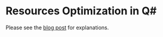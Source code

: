 # Resources Optimization in Q#

Please see the [blog post](https://jond01.github.io/blog/qsharp-resources-optimization/) for explanations.

